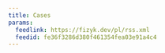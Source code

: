 ```yaml
---
title: Cases
params:
  feedlink: https://fizyk.dev/pl/rss.xml
  feedid: fe36f3286d380f461354fea03e91a4c4
---
```


